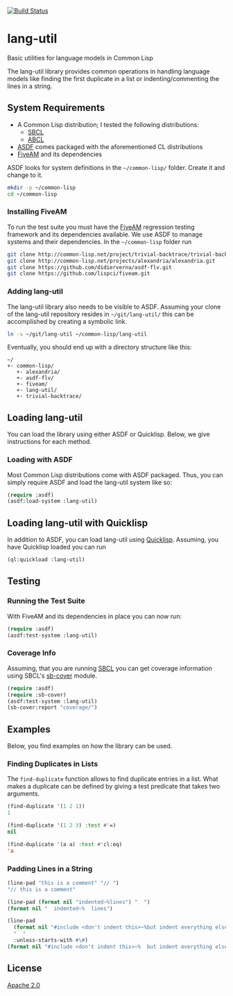 [![Build Status](https://app.travis-ci.com/joergen7/lang-util.svg?branch=master)](https://app.travis-ci.com/joergen7/lang-util)

# lang-util
Basic utilities for language models in Common Lisp

The lang-util library provides common operations in handling language models like finding the first duplicate in a list or indenting/commenting the lines in a string.

## System Requirements

- A Common Lisp distribution; I tested the following distributions:
  * [SBCL](https://www.sbcl.org/)
  * [ABCL](https://abcl.org/)
- [ASDF](https://asdf.common-lisp.dev/) comes packaged with the aforementioned CL distributions
- [FiveAM](https://fiveam.common-lisp.dev/) and its dependencies

ASDF looks for system definitions in the `~/common-lisp/` folder. Create it and change to it.

``` bash
mkdir -p ~/common-lisp
cd ~/common-lisp
```

### Installing FiveAM

To run the test suite you must have the [FiveAM](https://fiveam.common-lisp.dev/) regression testing framework and its dependencies available. We use ASDF to manage systems and their dependencies. In the `~/common-lisp` folder run

``` bash
git clone http://common-lisp.net/project/trivial-backtrace/trivial-backtrace.git
git clone http://common-lisp.net/projects/alexandria/alexandria.git
git clone https://github.com/didierverna/asdf-flv.git
git clone https://github.com/lispci/fiveam.git
```


### Adding lang-util

The lang-util library also needs to be visible to ASDF. Assuming your clone of the lang-util repository resides in `~/git/lang-util/` this can be accomplished by creating a symbolic link.

``` bash
ln -s ~/git/lang-util ~/common-lisp/lang-util
```

Eventually, you should end up with a directory structure like this:

    ~/
	+- common-lisp/
	   +- alexandria/
	   +- asdf-flv/
	   +- fiveam/
	   +- lang-util/
	   +- trivial-backtrace/

## Loading lang-util

You can load the library using either ASDF or Quicklisp. Below, we give instructions for each method.

### Loading with ASDF

Most Common Lisp distributions come with ASDF packaged. Thus, you can simply require ASDF and load the lang-util system like so:

``` cl
(require :asdf)
(asdf:load-system :lang-util)
```

## Loading lang-util with Quicklisp

In addition to ASDF, you can load lang-util using [Quicklisp](https://www.quicklisp.org/beta/). Assuming, you have Quicklisp loaded you can run

``` cl
(ql:quickload :lang-util)
```

## Testing

### Running the Test Suite

With FiveAM and its dependencies in place you can now run:

``` cl
(require :asdf)
(asdf:test-system :lang-util)
```

### Coverage Info

Assuming, that you are running [SBCL](https://www.sbcl.org/) you can get coverage information using SBCL's  [sb-cover](http://www.sbcl.org/manual/#sb_002dcover) module.

``` cl
(require :asdf)
(require :sb-cover)
(asdf:test-system :lang-util)
(sb-cover:report "coverage/")
```

## Examples

Below, you find examples on how the library can be used.

### Finding Duplicates in Lists

The `find-duplicate` function allows to find duplicate entries in a list. What makes a duplicate can be defined by giving a test predicate that takes two arguments.

``` cl
(find-duplicate '(1 2 1))
1
```

``` cl
(find-duplicate '(1 2 3) :test #'=)
nil
```

``` cl
(find-duplicate '(a a) :test #'cl:eq)
'a
```

### Padding Lines in a String

``` cl
(line-pad "this is a comment" "// ")
"// this is a comment"
```

``` cl
(line-pad (format nil "indented~%lines") "  ")
(format nil "  indented~%  lines")
```

``` cl
(line-pad
  (format nil "#include <don't indent this>~%but indent everything else")
  "  "
  :unless-starts-with #\#)
(format nil "#include <don't indent this>~%  but indent everything else")
```

## License

[Apache 2.0](https://www.apache.org/licenses/LICENSE-2.0.html)
